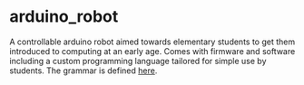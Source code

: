 arduino_robot
=============

A controllable arduino robot aimed towards elementary students to get them introduced
to computing at an early age. Comes with firmware and software including a
custom programming language tailored for simple use by students. The grammar
is defined [here](PurelyGrammar.pdf).
